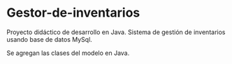 # Gestor-de-inventarios
Proyecto didáctico de desarrollo en Java. Sistema de gestión de inventarios usando base de datos MySql.

Se agregan las clases del modelo en Java.
